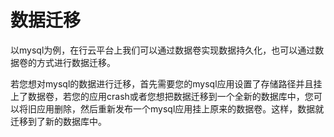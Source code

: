 # 数据迁移

以mysql为例，在行云平台上我们可以通过数据卷实现数据持久化，也可以通过数据卷的方式进行数据迁移。

若您想对mysql的数据进行迁移，首先需要您的mysql应用设置了存储路径并且挂上了数据卷，若您的应用crash或者您想把数据迁移到一个全新的数据库中，您可以将旧应用删除，然后重新发布一个mysql应用挂上原来的数据卷。这样，数据就迁移到了新的数据库中。



